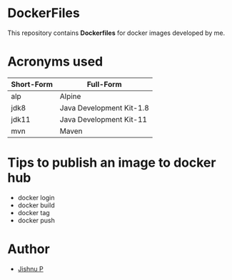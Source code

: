 # DockerFiles
This repository contains **Dockerfiles** for docker images developed by me.

# Acronyms used
| Short-Form	| Full-Form 	|
|---	|---	|
| alp 	|  Alpine	|
| jdk8 	|  Java Development Kit-1.8	|
| jdk11 	|  Java Development Kit-11	|
| mvn 	|  Maven	|

# Tips to publish an image to docker hub
- docker login
- docker build
- docker tag
- docker push

# Author
- [Jishnu P](https://jishnujayakumar.github.io)
